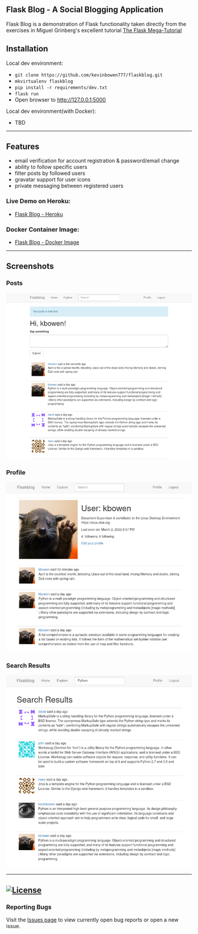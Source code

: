 ## Flask Blog - A Social Blogging Application

Flask Blog is a demonstration of Flask functionality taken directly from the
exercises in Miguel Grinberg's excellent tutorial [The Flask Mega-Tutorial](https://blog.miguelgrinberg.com/post/the-flask-mega-tutorial-part-i-hello-world) 

## Installation
Local dev environment:
 - `git clone https://github.com/kevinbowen777/flaskblog.git`
 - `mkvirtualenv flaskblog`
 - `pip install -r requirements/dev.txt`
 - `flask run`
 - Open browser to http://127.0.0.1:5000

Local dev environment(with Docker):
 - TBD

---
## Features
 - email verification for account registration & password/email change
 - ability to follow specific users
 - filter posts by followed users
 - gravatar support for user icons
 - private messaging between registered users

### Live Demo on Heroku: 
 - [Flask Blog - Heroku](https://flaskblog-2022.herokuapp.com/)

### Docker Container Image:

 - [Flask Blog - Docker
   Image](https://hub.docker.com/repository/docker/kevinbowen777/flaskblog)
---
## Screenshots

### Posts
![Posts](https://github.com/kevinbowen777/flaskblog/blob/master/images/flaskblog_posts.png)

### Profile
![Profile](https://github.com/kevinbowen777/flaskblog/blob/master/images/flaskblog_profile.png)

### Search Results
![Profile](https://github.com/kevinbowen777/flaskblog/blob/master/images/flaskblog_search_results.png)


---
[![License](https://img.shields.io/badge/license-MIT-green)](https://github.com/kevinbowen777/flaskblog/blob/master/LICENSE)
---
### Reporting Bugs                                                              
                                                                                 
   Visit the [Issues page](https://github.com/kevinbowen777/flaskblog/issues)
      to view currently open bug reports or open a new issue.
